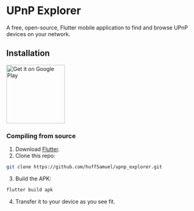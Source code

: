 # UPnP Explorer

A free, open-source, Flutter mobile application to find and browse UPnP devices on your network.

## Installation
<a href='https://play.google.com/store/apps/details?id=com.samueljhuf.upnp_explorer&pcampaignid=pcampaignidMKT-Other-global-all-co-prtnr-py-PartBadge-Mar2515-1'><img alt='Get it on Google Play' src='https://play.google.com/intl/en_us/badges/static/images/badges/en_badge_web_generic.png' width="153"/></a>

### Compiling from source
1. Download [Flutter](https://docs.flutter.dev/get-started/install).
2. Clone this repo:
```bash
git clone https://github.com/huffSamuel/upnp_explorer.git
```
3. Build the APK:
```bash
flutter build apk
```
4. Transfer it to your device as you see fit.
